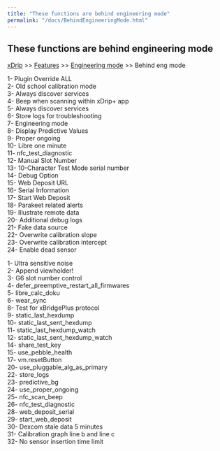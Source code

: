 ```yaml
---
title: "These functions are behind engineering mode"
permalink: "/docs/BehindEngineeringMode.html"
---
```


## These functions are behind engineering mode
[xDrip](../README.md) >> [Features](./Features_page) >> [Engineering mode](./Engineering-Mode.md) >> Behind eng mode  
  
1- Plugin Override ALL  
2- Old school calibration mode  
3- Always discover services  
4- Beep when scanning within xDrip+ app  
5- Always discover services  
6- Store logs for troubleshooting  
7- Engineering mode  
8- Display Predictive Values  
9- Proper ongoing  
10- Libre one minute  
11- nfc_test_diagnostic  
12- Manual Slot Number  
13- 10-Character Test Mode serial number  
14- Debug Option  
15- Web Deposit URL  
16- Serial Information  
17- Start Web Deposit  
18- Parakeet related alerts  
19- Illustrate remote data  
20- Additional debug logs  
21- Fake data source  
22- Overwrite calibration slope  
23- Overwrite calibration intercept  
24- Enable dead sensor  

1- Ultra sensitive noise  
2- Append viewholder!  
3- G6 slot number control  
4- defer_preemptive_restart_all_firmwares  
5- libre_calc_doku  
6- wear_sync  
8- Test for xBridgePlus protocol  
9- static_last_hexdump  
10- static_last_sent_hexdump  
11- static_last_hexdump_watch  
12- static_last_sent_hexdump_watch  
14- share_test_key  
15- use_pebble_health  
17- vm.resetButton   
20- use_pluggable_alg_as_primary  
22- store_logs  
23- predictive_bg  
24- use_proper_ongoing  
25- nfc_scan_beep  
26- nfc_test_diagnostic  
28- web_deposit_serial  
29- start_web_deposit  
30- Dexcom stale data 5 minutes  
31- Calibration graph line b and line c  
32- No sensor insertion time limit  

